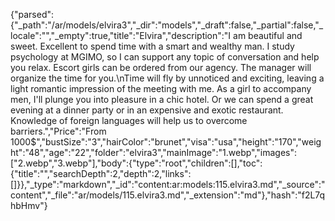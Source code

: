 {"parsed":{"_path":"/ar/models/elvira3","_dir":"models","_draft":false,"_partial":false,"_locale":"","_empty":true,"title":"Elvira","description":"I am beautiful and sweet. Excellent to spend time with a smart and wealthy man. I study psychology at MGIMO, so I can support any topic of conversation and help you relax. Escort girls can be ordered from our agency. The manager will organize the time for you.\nTime will fly by unnoticed and exciting, leaving a light romantic impression of the meeting with me. As a girl to accompany men, I'll plunge you into pleasure in a chic hotel. Or we can spend a great evening at a dinner party or in an expensive and exotic restaurant. Knowledge of foreign languages will help us to overcome barriers.","Price":"From 1000$","bustSize":"3","hairColor":"brunet","visa":"usa","height":"170","weight":"48","age":"22","folder":"elvira3","mainImage":"1.webp","images":["2.webp","3.webp"],"body":{"type":"root","children":[],"toc":{"title":"","searchDepth":2,"depth":2,"links":[]}},"_type":"markdown","_id":"content:ar:models:115.elvira3.md","_source":"content","_file":"ar/models/115.elvira3.md","_extension":"md"},"hash":"f2L7qhbHmv"}